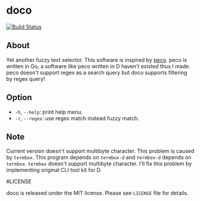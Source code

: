 # doco
[![Build Status](https://travis-ci.org/alphaKAI/doco.svg?branch=master)](https://travis-ci.org/alphaKAI/doco)

## About

Yet another fuzzy text selector.
This software is inspired by [peco](https://github.com/peco/peco).
peco is written in Go, a software like peco written in D haven't existed thus I made.
peco doesn't support regex as a search query but doco supports filtering by regex query!

## Option

* `-h`, `--help`: print help menu.
* `-r`, `--regex`: use regex match instead fuzzy match.

## Note

Current version doesn't support multibyte character.
This problem is caused by `termbox`.
This program depends on `termbox-d` and `termbox-d` depends on `termbox`.
`termbox` doesn't support multibyte character.
I'll fix this problem by implementing original CLI tool kit for D.

#LICENSE

doco is released under the MIT license.
Please see `LICENSE` file for details.
